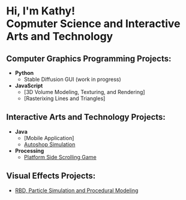 <h1>Hi, I'm Kathy! <br/>Copmuter Science and Interactive Arts and Technology</h1>

<h2>Computer Graphics Programming Projects:</h2>

- <b>Python</b>
  - Stable Diffusion GUI (work in progress)
- <b>JavaScript</b>
  - [3D Volume Modeling, Texturing, and Rendering]
  - [Rasterixing Lines and Triangles]

<h2>Interactive Arts and Technology Projects:</h2>

- <b>Java</b>
  - [Mobile Application]
  - [Autoshop Simulation](https://github.com/kkxthyl/Autoshop-Simulation)
- <b>Processing</b>
  - [Platform Side Scrolling Game](https://github.com/kkxthyl/IAT167-final)
 
<h2>Visual Effects Projects:</h2>

- [RBD, Particle Simulation and Procedural Modeling](https://youtu.be/gX_X7cOUnmo)

<!--
**joshmadakor1/joshmadakor1** is a ✨ _special_ ✨ repository because its `README.md` (this file) appears on your GitHub profile.

Here are some ideas to get you started:

- 🔭 I’m currently working on ...
- 🌱 I’m currently learning ...
- 👯 I’m looking to collaborate on ...
- 🤔 I’m looking for help with ...
- 💬 Ask me about ...
- 📫 How to reach me: ...
- 😄 Pronouns: ...
- ⚡ Fun fact: ...
-->


